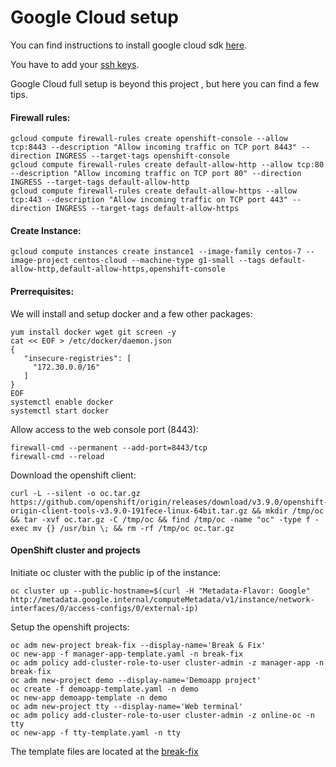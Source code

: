  # Google Cloud setup

 You can find instructions to install google cloud sdk [here](https://cloud.google.com/sdk/downloads#yum).
 
 You have to add your [ssh keys](https://cloud.google.com/compute/docs/instances/adding-removing-ssh-keys).
 
 Google Cloud full setup is beyond this project , but here you can find a few tips.

#### Firewall rules:
```
gcloud compute firewall-rules create openshift-console --allow tcp:8443 --description "Allow incoming traffic on TCP port 8443" --direction INGRESS --target-tags openshift-console
gcloud compute firewall-rules create default-allow-http --allow tcp:80 --description "Allow incoming traffic on TCP port 80" --direction INGRESS --target-tags default-allow-http
gcloud compute firewall-rules create default-allow-https --allow tcp:443 --description "Allow incoming traffic on TCP port 443" --direction INGRESS --target-tags default-allow-https
```

#### Create Instance:
```
gcloud compute instances create instance1 --image-family centos-7 --image-project centos-cloud --machine-type g1-small --tags default-allow-http,default-allow-https,openshift-console
```

#### Prerrequisites:

We will install and setup docker and a few other packages:
```
yum install docker wget git screen -y
cat << EOF > /etc/docker/daemon.json
{
   "insecure-registries": [
     "172.30.0.0/16"
   ]
}
EOF
systemctl enable docker
systemctl start docker
```

Allow access to the web console port (8443):

```
firewall-cmd --permanent --add-port=8443/tcp
firewall-cmd --reload
```

Download the openshift client:

```
curl -L --silent -o oc.tar.gz https://github.com/openshift/origin/releases/download/v3.9.0/openshift-origin-client-tools-v3.9.0-191fece-linux-64bit.tar.gz && mkdir /tmp/oc && tar -xvf oc.tar.gz -C /tmp/oc && find /tmp/oc -name "oc" -type f -exec mv {} /usr/bin \; && rm -rf /tmp/oc oc.tar.gz
```

#### OpenShift cluster and projects

Initiate oc cluster with the public ip of the instance:

```
oc cluster up --public-hostname=$(curl -H "Metadata-Flavor: Google" http://metadata.google.internal/computeMetadata/v1/instance/network-interfaces/0/access-configs/0/external-ip)
```

Setup the openshift projects:

```
oc adm new-project break-fix --display-name='Break & Fix'
oc new-app -f manager-app-template.yaml -n break-fix
oc adm policy add-cluster-role-to-user cluster-admin -z manager-app -n break-fix
oc adm new-project demo --display-name='Demoapp project'
oc create -f demoapp-template.yaml -n demo
oc new-app demoapp-template -n demo
oc adm new-project tty --display-name='Web terminal'
oc adm policy add-cluster-role-to-user cluster-admin -z online-oc -n tty
oc new-app -f tty-template.yaml -n tty
```

The template files are located at the [break-fix](../break-fix/)
